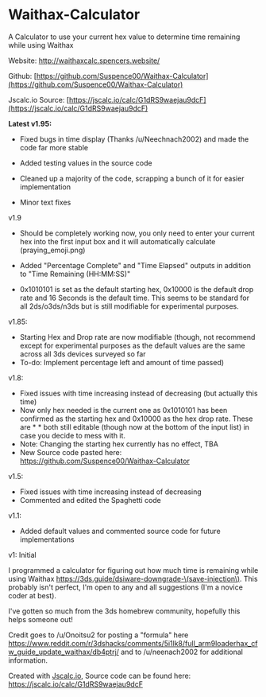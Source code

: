 # Waithax-Calculator
A Calculator to use your current hex value to determine time remaining while using Waithax

Website: http://waithaxcalc.spencers.website/

Github: [https://github.com/Suspence00/Waithax-Calculator](https://github.com/Suspence00/Waithax-Calculator)

Jscalc.io Source: [https://jscalc.io/calc/G1dRS9waejau9dcF](https://jscalc.io/calc/G1dRS9waejau9dcF)


**Latest v1.95:**

* Fixed bugs in time display (Thanks /u/Neechnach2002) and made the code far more stable

* Added testing values in the source code

* Cleaned up a majority of the code, scrapping a bunch of it for easier implementation

* Minor text fixes

v1.9
*  Should be completely working now, you only need to enter your current hex into the first input box and it will automatically calculate (praying_emoji.png)

* Added "Percentage Complete" and "Time Elapsed" outputs in addition to "Time Remaining (HH:MM:SS)"

* 0x1010101 is set as the default starting hex, 0x10000 is the default drop rate and 16 Seconds is the default time. This seems to be standard for all 2ds/o3ds/n3ds but is still modifiable for experimental purposes.

v1.85:
* Starting Hex and Drop rate are now modifiable (though, not recommend except for experimental purposes as the default values are the same across all 3ds devices surveyed so far
* To-do: Implement percentage left and amount of time passed)

v1.8:
* Fixed issues with time increasing instead of decreasing (but actually this time)
* Now only hex needed is the current one as 0x1010101 has been confirmed as the starting hex and 0x10000 as the hex drop rate. These are * * both still editable (though now at the bottom of the input list) in case you decide to mess with it.
* Note: Changing the starting hex currently has no effect, TBA
* New Source code pasted here: https://github.com/Suspence00/Waithax-Calculator

v1.5:
* Fixed issues with time increasing instead of decreasing
* Commented and edited the Spaghetti code

v1.1:
* Added default values and commented source code for future implementations

v1: Initial

I programmed a calculator for figuring out how much time is remaining while using Waithax https://3ds.guide/dsiware-downgrade-\(save-injection\). This probably isn't perfect, I'm open to any and all suggestions (I'm a novice coder at best). 

I've gotten so much from the 3ds homebrew community, hopefully this helps someone out! 

Credit goes to /u/Onoitsu2 for posting a "formula" here https://www.reddit.com/r/3dshacks/comments/5i1lk8/full_arm9loaderhax_cfw_guide_update_waithax/db4ptrj/ and to /u/neenach2002 for additional information.

 Created with [Jscalc.io](http://www.Jscalc.io/), Source code can be found here: https://jscalc.io/calc/G1dRS9waejau9dcF
